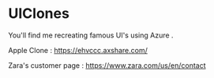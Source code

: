 # UIClones
You'll find me recreating famous UI's using Azure .


Apple Clone : https://ehvccc.axshare.com/

Zara's customer page : https://www.zara.com/us/en/contact
